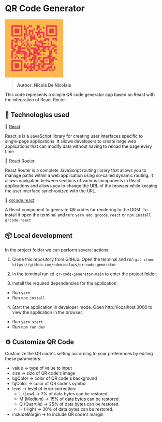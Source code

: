 # QR Code Generator
<img src='public\logo-192x192.png'>

> <b>Author: Nicola De Nicolais</b>

This code represents a simple QR code generator app based on React with the integration of React Router

## 🚀 Technologies used

💠 [React](https://reactjs.org/)

React.js is a JavaScript library for creating user interfaces specific to single-page applications. It allows developers to create large web applications that can modify data without having to reload the page every time.

📍 [React Router](https://reactrouter.com/)

React Router is a complete JavaScript routing library that allows you to manage paths within a web application using so-called dynamic routing. It allows navigation between sections of various components in React applications and allows you to change the URL of the browser while keeping the user interface synchronized with the URL.

🔴 [qrcode.react](https://www.npmjs.com/package/qrcode.react)

A React component to generate QR codes for rendering to the DOM. To install it open the terminal and run: `yarn add qrcode.react` or `npm install qrcode.react`

## 📦 Local development
In the project folder we can perform several actions:

1) Clone this repository from GitHub. Open the terminal and run `git clone https://github.com/ndenicolais/qr-code-generator`

2) In the terminal run    `cd qr-code-generator-main` to enter the project folder.

3) Install the required dependencies for the application:
- Run `yarn` 
- Run `npm install`

4) Start the application in developer mode.
Open http://localhost:3000 to view the application in the browser.
- Run `yarn start` 
- Run `npm run dev`

## ⚙️ Customize QR Code

Customize the QR code's setting according to your preferences by editing these parameters:

- value -> type of value to input
- size -> size of QR code's image
- bgColor -> color of QR code's background
- fgColor -> color of QR code's symbol
- level -> level of error correction:
    - L (Low) -> 7% of data bytes can be restored.
    - M (Medium) -> 15% of data bytes can be restored.
    - Q (Quartile) -> 25% of data bytes can be restored.
    - H (High) -> 30% of data bytes can be restored.
- includeMargin -> to include QR code's margin